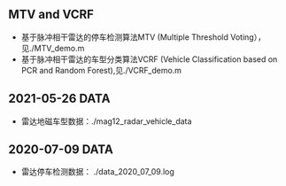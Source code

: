 ## MTV and VCRF
- 基于脉冲相干雷达的停车检测算法MTV (Multiple Threshold Voting），见./MTV_demo.m
- 基于脉冲相干雷达的车型分类算法VCRF (Vehicle Classification based on PCR and Random Forest),见./VCRF_demo.m

## 2021-05-26 DATA 

- 雷达地磁车型数据：./mag12_radar_vehicle_data

## 2020-07-09 DATA 
- 雷达停车检测数据： ./data_2020_07_09.log
